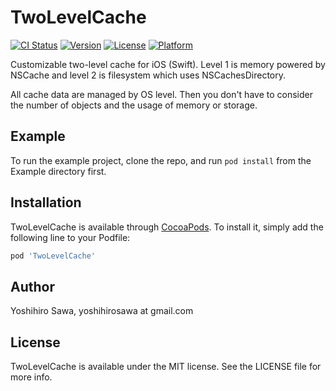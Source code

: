# TwoLevelCache

[![CI Status](http://img.shields.io/travis/Yoshihiro%20Sawa/TwoLevelCache.svg?style=flat)](https://travis-ci.org/Yoshihiro%20Sawa/TwoLevelCache)
[![Version](https://img.shields.io/cocoapods/v/TwoLevelCache.svg?style=flat)](http://cocoapods.org/pods/TwoLevelCache)
[![License](https://img.shields.io/cocoapods/l/TwoLevelCache.svg?style=flat)](http://cocoapods.org/pods/TwoLevelCache)
[![Platform](https://img.shields.io/cocoapods/p/TwoLevelCache.svg?style=flat)](http://cocoapods.org/pods/TwoLevelCache)

Customizable two-level cache for iOS (Swift). Level 1 is memory powered by NSCache and level 2 is filesystem which uses NSCachesDirectory.

All cache data are managed by OS level. Then you don't have to consider the number of objects and the usage of memory or storage.

## Example

To run the example project, clone the repo, and run `pod install` from the Example directory first.

## Installation

TwoLevelCache is available through [CocoaPods](http://cocoapods.org). To install
it, simply add the following line to your Podfile:

```ruby
pod 'TwoLevelCache'
```

## Author

Yoshihiro Sawa, yoshihirosawa at gmail.com

## License

TwoLevelCache is available under the MIT license. See the LICENSE file for more info.
